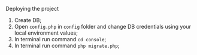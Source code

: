 Deploying the project

1. Create DB;
2. Open `config.php` in `config` folder  and change DB credentials using your local environment values;
3. In terminal run command `cd console`;
4. In terminal run command `php migrate.php`;